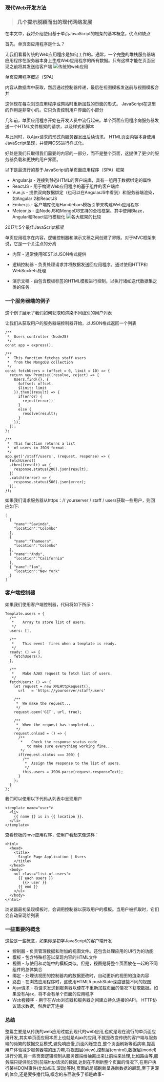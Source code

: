 ### 现代Web开发方法

>### 几个提示脱颖而出的现代网络发展

在本文中，我将介绍使用基于单页JavaScript的框架的基本概念，优点和缺点

首先，单页面应用程序是什么？

让我们看看传统的Web应用程序是如何工作的。通常，一个完整的堆栈服务器端应用程序在服务器本身上生成Web应用程序的所有数据。只有这样才能在页面呈现之前将其发送给客户端
![传统的web应用](img/01.png)

单页应用程序概述（SPA）

内容从数据库中获取，然后通过控制器传递，最后在视图模板发送前与视图模板合并

这体现在每次浏览应用程序或网站时重新加载的页面的形式。 JavaScript在这里的作用是非常小的。它只负责控制用户界面的小部分

几年前，单页应用程序开始在开发人员中流行起来。单个页面应用程序向服务器发送一个HTML文件框架的请求，以及样式和脚本

与此同时，以Ajax请求的形式向服务器发出后续请求。 HTML页面内容本身使用JavaScript呈现，并使用CSS进行样式化。

好处是我们只取得我们需要的内容的一部分，而不是整个页面，这提供了更少的服务器负载和更快的用户界面。

以下是最流行的基于JavaScript的单页面应用程序（SPA）框架

* Angular.js - 连接到静态HTML的客户端库，具有一组用于数据绑定的属性
* ReactJS - 用于构建Web应用程序的基于组件的客户端库
* Vue.js - 提供双向数据绑定（也可以在AngularJS中看到）和服务器端渲染，如Angular 2和ReactJS
* Ember.js - 客户端库使用Handlebars模板引擎来构建Web应用程序
* Meteor.js - 由NodeJS和MongoDB支持的全栈框架。其中使用Blaze，Angular和React进行模板化
![各大框架的比较](img/02.png)

2017年5个最佳JavaScript框架

单页应用程序在内容，逻辑控制器和演示文稿之间创建了界限。对于MVC框架来说，它是一个关注点的分离

* 内容 - 通常使用REST以JSON格式提供

* 逻辑控制器 - 负责处理请求并将数据发送回应用程序。通过使用HTTP和WebSockets处理

* 演示文稿 - 由包含模板标签的HTML模板进行控制，以执行诸如迭代数据集之类的任务

### 一个服务器端的例子

这个例子展示了我们如何获取和渲染不同级别的用户列表

让我们从获取用户的服务器端控制器开始，以JSON格式返回一个列表

```
/**
 *  Users controller (NodeJS)
 */
const app = express(),
  
/**
 *  This function fetches staff users
 *  from the MongoDB collection
 */
const fetchUsers = (offset = 0, limit = 10) => {
  return new Promise((resolve, reject) => {
    Users.find({}, {
      $offset: offset,
      $limit: limit
    }).then((result) => {
      if(error) {
        reject(error);
      }
      else {
        resolve(result);
      }
    });
  });
};

/**
 *  This function returns a list
 *  of users in JSON format.
 */
app.get('/staff/users', (request, response) => {
  fetchUsers()
  .then((result) => {
    response.status(200).json(result);
  })
  .catch((error) => {
    response.status(500).json(error);
  });   
});

```
如果我们请求服务器从https：// yourserver / staff / users获取一些用户，则回应如下:
```
[
  {
    "name":"Savinda",
    "location":"Colombo"
  },
  {
    "name":"Thameera",
    "location":"Colombo"
  },
  { "name":"Andy",
    "location":"California"
  },
  { "name":"Ian",
    "location":"New York"
  }
]
```
### 客户端控制器

如果我们使用客户端控制器，代码将如下所示：
```
Template.users = {
  /**
   *    Array to store list of users.
   */
  users: [],

  /**
   *    This event  fires when a template is ready.
   */
  ready: () => {
    fetchUsers();
  },

  /**
   *    Make AJAX request to fetch list of users.
   */
  fetchUsers: () => {
    let request = new XMLHttpRequest(),
      url   = 'https://yourserver/staff/users'

    /**
     *  We make the request...
     */
    request.open('GET', url, true);

    /**
     *  When the request has completed...
     */
    request.onload = () => {
      /**
       *    Check the response status code
          to make sure everything working fine...
       */
      if(request.status === 200) {
        /**
         *  Assign the response to the list of users.
         */
        this.users = JSON.parse(request.responseText);
      }
    };
  }
};

```
我们可以使用以下代码从列表中呈现用户
```
<template name="user">
  <li>
    {{ name }} is in {{ location }}.
  </li>
</template>
```
查看模板的mvc应用程序，使用户看起来像这样：
```
<html>
  <head>
    <title>
      Single Page Application | Users
    </title>
  </head>
  <body>
    <ul class="list-of-users">
      {{ each users }}
        {{> user }}
      {{ end }}
    </ul>
  </body>
</html>
```
浏览器最初呈现模板时，会调用控制器以获取用户的模板。当用户被抓取时，它们会自动呈现给列表

### 一些重要的概念

这些是一些概念，如果你是初学JavaScript的客户端开发

* 控制器 - 负责管理数据和附加的视图文件。还包含处理应用的UI行为的功能
* 模板 - 包含特殊标签以呈现内容的HTML文件
* 视图 - 与使用和功能中的模板类似。但是，视图是将整个页面放在一起的不同组件的总体集合
* 绑定 - 处理该视图的控制器内的数据更改时，自动更新的视图的渲染内容
* 路由 - 在浏览应用程序时，这使用HTML5 pushState深度链接不同的视图
* Ajax请求 - 将请求发送到服务器以便在不重新加载页面的情况下获取数据。如果没有Ajax，将不会有单个页面的应用程序
* Web套接字 - 用于在Web浏览器和服务器之间建立持久连接的API。 HTTP协议请求数据，然后断开连接

### 总结

整篇主要是从传统的web应用过度到现代的web应用,也就是现在流行的单页面应用开发,其实单页面应用本质上也就是Ajax的应用,不就是改变传统的客户端与服务端的频繁的数据交互模式,避免响应慢,页面闪烁空白,整个页面刷新等诟病嘛,提高用户体验减少服务器端的压力嘛,将视图层(view),控制层(control),数据层(model)进行分离,将一些页面逻辑控制从服务器端给抽离出来让前端来处理,比如路由等,服务端只提供能识别前端http请求的数据,达到在不刷新整个页面的情况下,在用户执行某些DOM事件(比如点击,滚动)等时,页面的局部刷新呈递新数据的展现,至于更深的体会,还是要多撸代码,概念的东西说多了都是故事~



